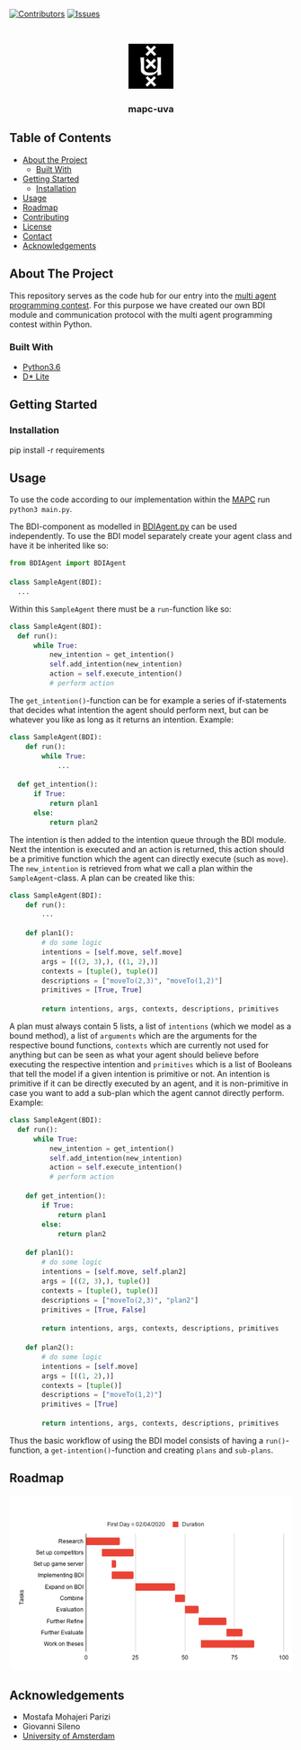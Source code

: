 <!-- PROJECT SHIELDS -->
<!--
*** I'm using markdown "reference style" links for readability.
*** Reference links are enclosed in brackets [ ] instead of parentheses ( ).
*** See the bottom of this document for the declaration of the reference variables
*** for contributors-url, forks-url, etc. This is an optional, concise syntax you may use.
*** https://www.markdownguide.org/basic-syntax/#reference-style-links
-->

[![Contributors][contributors-shield]][contributors-url]
[![Issues][issues-shield]][issues-url]


<!-- PROJECT LOGO -->
<br />
<p align="center">
  <a href="https://github.com/DanielPerezJensen/mapc-uva">
    <img src="images/logo.png" alt="Logo" width="80" height="80">
  </a>

  <h3 align="center">mapc-uva</h3>

<!--   <p align="center">
    <br />
    <a href="https://github.com/github_username/repo"><strong>Explore the docs »</strong></a>
    <br />
    <br />
    <a href="https://github.com/github_username/repo">View Demo</a>
    ·
    <a href="https://github.com/github_username/repo/issues">Report Bug</a>
    ·
    <a href="https://github.com/github_username/repo/issues">Request Feature</a>
  </p> -->
</p>



<!-- TABLE OF CONTENTS -->
## Table of Contents

* [About the Project](#about-the-project)
  * [Built With](#built-with)
* [Getting Started](#getting-started)
  * [Installation](#installation)
* [Usage](#usage)
* [Roadmap](#roadmap)
* [Contributing](#contributing)
* [License](#license)
* [Contact](#contact)
* [Acknowledgements](#acknowledgements)



<!-- ABOUT THE PROJECT -->
## About The Project
This repository serves as the code hub for our entry into the [multi agent programming contest](https://multiagentcontest.org/). For this purpose we have created our own BDI module and communication protocol with the multi agent programming contest within Python. 


### Built With

* [Python3.6](https://www.python.org/)
* [D* Lite](https://github.com/samdjstephens/pydstarlite)

<!-- GETTING STARTED -->
## Getting Started


### Installation
pip install -r requirements


<!-- USAGE EXAMPLES -->
## Usage
To use the code according to our implementation within the [MAPC](https://multiagentcontest.org/) run `python3 main.py`.

The BDI-component as modelled in [BDIAgent.py](https://github.com/DanielPerezJensen/mapc-uva/blob/master/agents/helpers/BDIAgent.py) can be used independently. To use the BDI model separately create your agent class and have it be inherited like so:

```python
from BDIAgent import BDIAgent

class SampleAgent(BDI):
  ...
```

Within this `SampleAgent` there must be a `run`-function like so:

```python
class SampleAgent(BDI):
  def run():
      while True:
          new_intention = get_intention()
          self.add_intention(new_intention)
          action = self.execute_intention()
          # perform action
```

The `get_intention()`-function can be for example a series of if-statements that decides what intention the agent should perform next, but can be whatever you like as long as it returns an intention. Example:

```python
class SampleAgent(BDI):
    def run():
        while True:
            ...
  
  def get_intention():
      if True:
          return plan1
      else:
          return plan2
```

The intention is then added to the intention queue through the BDI module. Next the intention is executed and an action is returned, this action should be a primitive function which the agent can directly execute (such as `move`). The `new_intention` is retrieved from what we call a plan within the `SampleAgent`-class. A plan can be created like this:

```python
class SampleAgent(BDI):
    def run():
        ...
      
    def plan1():
        # do some logic
        intentions = [self.move, self.move]
        args = [((2, 3),), ((1, 2),)]
        contexts = [tuple(), tuple()]
        descriptions = ["moveTo(2,3)", "moveTo(1,2)"]
        primitives = [True, True]

        return intentions, args, contexts, descriptions, primitives
```

A plan must always contain 5 lists, a list of `intentions` (which we model as a bound method), a list of `arguments` which are the arguments for the respective bound functions, `contexts` which are currently not used for anything but can be seen as what your agent should believe before executing the respective intention and `primitives` which is a list of Booleans that tell the model if a given intention is primitive or not. An intention is primitive if it can be directly executed by an agent, and it is non-primitive in case you want to add a sub-plan which the agent cannot directly perform. Example:

```python
class SampleAgent(BDI):
  def run():
      while True:
          new_intention = get_intention()
          self.add_intention(new_intention)
          action = self.execute_intention()
          # perform action

    def get_intention():
        if True:
            return plan1
        else:
            return plan2
      
    def plan1():
        # do some logic
        intentions = [self.move, self.plan2]
        args = [((2, 3),), tuple()]
        contexts = [tuple(), tuple()]
        descriptions = ["moveTo(2,3)", "plan2"]
        primitives = [True, False]

        return intentions, args, contexts, descriptions, primitives
      
    def plan2():
        # do some logic
        intentions = [self.move]
        args = [((1, 2),)]
        contexts = [tuple()]
        descriptions = ["moveTo(1,2)"]
        primitives = [True]

        return intentions, args, contexts, descriptions, primitives
```

Thus the basic workflow of using the BDI model consists of having a `run()`-function, a `get-intention()`-function and creating `plans` and `sub-plans`. 

<!-- ROADMAP -->
## Roadmap
<p align="center">
  <img src="images/Roadmap.png" alt="Logo">
</p>

<!-- ACKNOWLEDGEMENTS -->
## Acknowledgements

* Mostafa Mohajeri Parizi
* Giovanni Sileno
* [University of Amsterdam](https://www.uva.nl/)


<!-- MARKDOWN LINKS & IMAGES -->
<!-- https://www.markdownguide.org/basic-syntax/#reference-style-links -->
[contributors-shield]: https://img.shields.io/github/contributors/DanielPerezJensen/mapc-uva.svg?style=flat-square
[contributors-url]: https://github.com/DanielPerezJensen/mapc-uva/graphs/contributors
[issues-shield]: https://img.shields.io/github/issues/DanielPerezJensen/mapc-uva.svg?style=flat-square
[issues-url]: https://github.com/DanielPerezJensen/mapc-uva/issues
